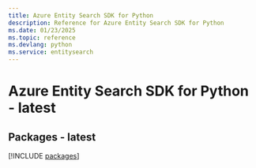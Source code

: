 ```yaml
---
title: Azure Entity Search SDK for Python
description: Reference for Azure Entity Search SDK for Python
ms.date: 01/23/2025
ms.topic: reference
ms.devlang: python
ms.service: entitysearch
---
```

# Azure Entity Search SDK for Python - latest
## Packages - latest
[!INCLUDE [packages](entity-search-index.md)]
